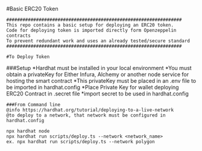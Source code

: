 #Basic ERC20 Token

```
#################################################################
This repo contains a basic setup for deploying an ERC20 token. 
Code for deploying token is imported directly form Openzeppelin contracts
To prevent redundant work and uses an already tested/secure standard
#################################################################

#To Deploy Token
```
###Setup
*Hardhat must be installed in your local environment
*You must obtain a privateKey for Either Infura, Alchemy or another node service
for hosting the smart contract
*This privateKey must be placed in an .env file to be imported in hardhat.config
*Place Private Key for wallet deploying ERC20 Contract in .secret file
*import secret to be used in hardhat.config

```
###From Command line 
@info https://hardhat.org/tutorial/deploying-to-a-live-network
@to deploy to a network, that network must be configured in hardhat.config

npx hardhat node
npx hardhat run scripts/deploy.ts --network <network_name>
ex. npx hardhat run scripts/deploy.ts --network polygon

